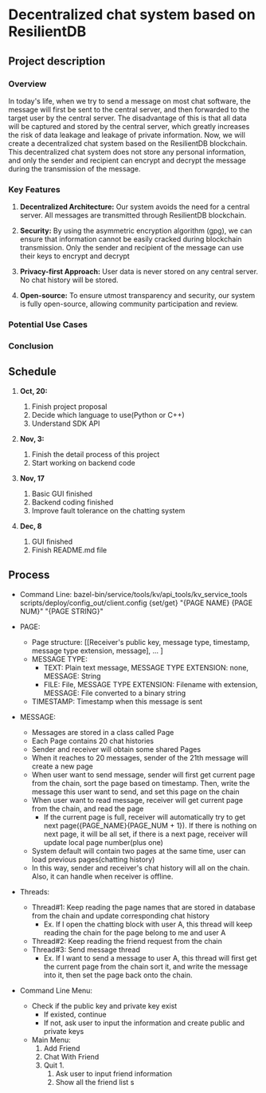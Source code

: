 # Decentralized chat system based on ResilientDB
## Project description
### Overview
In today's life, when we try to send a message on most chat software,
the message will first be sent to the central server, 
and then forwarded to the target user by the central server. 
The disadvantage of this is that all data will be captured and stored by the central server, 
which greatly increases the risk of data leakage and leakage of private information. 
Now, we will create a decentralized chat system based on the ResilientDB blockchain. 
This decentralized chat system does not store any personal information, 
and only the sender and recipient can encrypt and decrypt the message during the transmission of the message.

### Key Features
1. **Decentralized Architecture:** Our system avoids the need for a central server. 
All messages are transmitted through ResilientDB blockchain.

2. **Security:** By using the asymmetric encryption algorithm (gpg), 
we can ensure that information cannot be easily cracked during blockchain transmission. 
Only the sender and recipient of the message can use their keys to encrypt and decrypt

3. **Privacy-first Approach:** User data is never stored on any central server. No chat history will be stored.

4. **Open-source:** To ensure utmost transparency and security, our system is fully open-source, allowing community participation and review.

### Potential Use Cases
<!-- TODO -->

### Conclusion
<!-- TODO -->

## Schedule

1. **Oct, 20:**
   1. Finish project proposal
   2. Decide which language to use(Python or C++)
   3. Understand SDK API
2. **Nov, 3:**
   1. Finish the detail process of this project
   2. Start working on backend code
3. **Nov, 17**
   1. Basic GUI finished
   2. Backend coding finished
   3. Improve fault tolerance on the chatting system

4. **Dec, 8**
   1. GUI finished
   2. Finish README.md file

## Process
- Command Line:
bazel-bin/service/tools/kv/api_tools/kv_service_tools scripts/deploy/config_out/client.config {set/get} "{PAGE NAME} {PAGE NUM}" "{PAGE STRING}"
- PAGE:
  - Page structure: [[Receiver's public key, message type, timestamp, message type extension, message], ... ]
  - MESSAGE TYPE:
    - TEXT: Plain text message, MESSAGE TYPE EXTENSION: none, MESSAGE: String
    - FILE: File, MESSAGE TYPE EXTENSION: Filename with extension, MESSAGE: File converted to a binary string
  - TIMESTAMP: Timestamp when this message is sent
- MESSAGE:
  - Messages are stored in a class called Page
  - Each Page contains 20 chat histories
  - Sender and receiver will obtain some shared Pages
  - When it reaches to 20 messages, sender of the 21th message will create a new page
  - When user want to send message, sender will first get current page from the chain, sort the page based on timestamp. Then, write the message this user want to send, and set this page on the chain
  - When user want to read message, receiver will get current page from the chain, and read the page
    - If the current page is full, receiver will automatically try to get next page({PAGE_NAME}{PAGE_NUM + 1}). If there is nothing on next page, it will be all set, if there is a next page, receiver will update local page number(plus one)
  - System default will contain two pages at the same time, user can load previous pages(chatting history)
  - In this way, sender and receiver's chat history will all on the chain. Also, it can handle when receiver is offline.
- Threads:
  - Thread#1: Keep reading the page names that are stored in database from the chain and update corresponding chat history
    - Ex. If I open the chatting block with user A, this thread will keep reading the chain for the page belong to me and user A
  - Thread#2: Keep reading the friend request from the chain
  - Thread#3: Send message thread
    - Ex. If I want to send a message to user A, this thread will first get the current page from the chain sort it, and write the message into it, then set the page back onto the chain.

- Command Line Menu:
  - Check if the public key and private key exist
    - If existed, continue
    - If not, ask user to input the information and create public and private keys
  - Main Menu:
    1. Add Friend
    2. Chat With Friend
    3. Quit
       1.
          1. Ask user to input friend information
          2. Show all the friend list
s
  